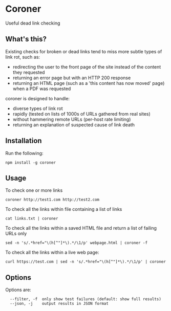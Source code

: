 # Coroner
Useful dead link checking

## What's this?

Existing checks for broken or dead links tend to miss more subtle types of link rot, such as:

- redirecting the user to the front page of the site instead of the content they requested
- returning an error page but with an HTTP 200 response
- returning an HTML page (such as a 'this content has now moved' page) when a PDF was requested

coroner is designed to handle:

- diverse types of link rot
- rapidly (tested on lists of 1000s of URLs gathered from real sites)
- without hammering remote URLs (per-host rate limiting)
- returning an explanation of suspected cause of link death

## Installation

Run the following:

```
npm install -g coroner
```

## Usage

To check one or more links

```
coroner http://test1.com http://test2.com
```

To check all the links within file containing a list of links

```
cat links.txt | coroner
```

To check all the links within a saved HTML file and return a list of failing URLs only

```
sed -n 's/.*href="\(h[^"]*\).*/\1/p' webpage.html | coroner -f
```

To check all the links within a live web page:

```
curl https://test.com | sed -n 's/.*href="\(h[^"]*\).*/\1/p' | coroner
```

## Options

Options are:

```
  --filter, -f  only show test failures (default: show full results)
  --json, -j    output results in JSON format
```